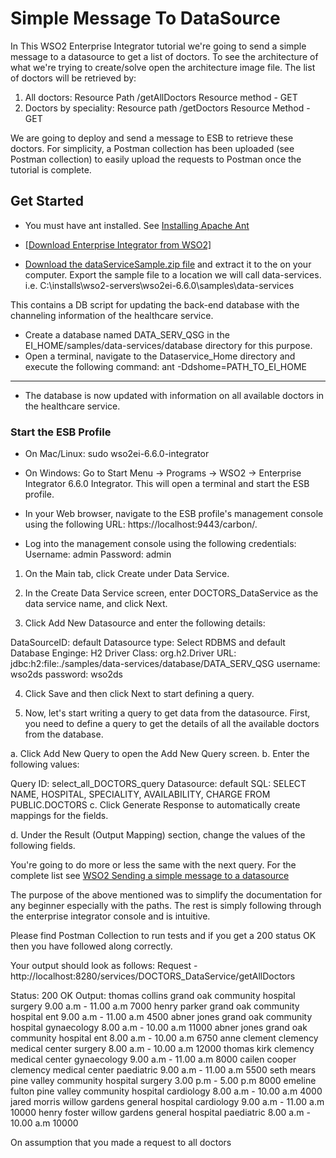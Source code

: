 # Simple Message To DataSource

In This WSO2 Enterprise Integrator tutorial we're going to send a simple message to a datasource to get a list of doctors. To see the architecture of what we're trying to create/solve open the architecture image file. The list of doctors will be retrieved by:
1. All doctors:
Resource Path /getAllDoctors
Resource method - GET
2. Doctors by speciality:
Resource path /getDoctors
Resource Method - GET

We are going to deploy and send a message to ESB to retrieve these doctors. For simplicity, a Postman collection has been uploaded (see Postman collection) to easily upload the requests to Postman once the tutorial is complete. 

## Get Started
- You must have ant installed. See [Installing Apache Ant](https://ant.apache.org/manual/install.html "Installing Apache Ant")
- [[Download Enterprise Integrator from WSO2]](https://wso2.com/enterprise-integrator/6.6.0 "[Download Enterprise Integrator from WSO2]")

- [Download the dataServiceSample.zip file](https://github.com/wso2-docs/WSO2_EI/blob/master/Quick_Start_Guide_Artifacts/dataServiceSample.zip "Download the dataServiceSample.zip file") and extract it to the  on your computer. Export the sample file to a location we will call data-services. i.e. C:\installs\wso2-servers\wso2ei-6.6.0\samples\data-services

This contains a DB script for updating the back-end database with the channeling information of the healthcare service.
- Create a database named DATA_SERV_QSG in the EI_HOME/samples/data-services/database directory for this purpose.
- Open a terminal, navigate to the Dataservice_Home directory and execute the following command: ant -Ddshome=PATH_TO_EI_HOME


------------

- The database is now updated with information on all available doctors in the healthcare service.
### Start the ESB Profile
- On Mac/Linux: sudo wso2ei-6.6.0-integrator
- On Windows: Go to Start Menu -> Programs -> WSO2 -> Enterprise Integrator 6.6.0 Integrator. This will open a terminal and start the ESB profile.


- In your Web browser, navigate to the ESB profile's management console using the following URL:  https://localhost:9443/carbon/.
- Log into the management console using the following credentials:
Username: admin
Password: admin

1. On the Main tab, click Create under Data Service. 

2. In the Create Data Service screen, enter DOCTORS_DataService as the data service name, and click Next.

3. Click Add New Datasource and enter the following details:

DataSourceID: default
Datasource type: Select RDBMS and default
Database Enginge: H2
Driver Class: org.h2.Driver
URL: jdbc:h2:file:./samples/data-services/database/DATA_SERV_QSG
username: wso2ds
password: wso2ds

4. Click Save and then click Next to start defining a query.

5. Now, let's start writing a query to get data from the datasource. 
First, you need to define a query to get the details of all the available doctors from the database.

a. Click Add New Query to open the Add New Query screen.
b. Enter the following values:

Query ID: select_all_DOCTORS_query
Datasource: default
SQL: SELECT NAME, HOSPITAL, SPECIALITY, AVAILABILITY, CHARGE FROM PUBLIC.DOCTORS
c. Click Generate Response to automatically create mappings for the fields.

d. Under the Result (Output Mapping) section, change the values of the following fields.

You're going to do more or less the same with the next query. For the complete list see [WSO2 Sending a simple message to a datasource](https://docs.wso2.com/display/EI660/Sending+a+Simple+Message+to+a+Datasource#f15bcd27a1b64c7686e862428e7ca62d "WSO2 Sending a simple message to a datasource")

The purpose of the above mentioned was to simplify the documentation for any beginner especially with the paths. The rest is simply following through the enterprise integrator console and is intuitive.

Please find Postman Collection to run tests and if you get a 200 status OK then you have followed along correctly.

Your output should look as follows:
Request - http://localhost:8280/services/DOCTORS_DataService/getAllDoctors

Status: 200 OK
Output: <DOCTORSCollection xmlns="http://ws.wso2.org/dataservice">
    <DOCTOR>
        <NAME>thomas collins</NAME>
        <HOSPITAL>grand oak community hospital</HOSPITAL>
        <SPECIALITY>surgery</SPECIALITY>
        <AVAILABILITY>9.00 a.m - 11.00 a.m</AVAILABILITY>
        <CHARGE>7000</CHARGE>
    </DOCTOR>
    <DOCTOR>
        <NAME>henry parker</NAME>
        <HOSPITAL>grand oak community hospital</HOSPITAL>
        <SPECIALITY>ent</SPECIALITY>
        <AVAILABILITY>9.00 a.m - 11.00 a.m</AVAILABILITY>
        <CHARGE>4500</CHARGE>
    </DOCTOR>
    <DOCTOR>
        <NAME>abner jones</NAME>
        <HOSPITAL>grand oak community hospital</HOSPITAL>
        <SPECIALITY>gynaecology</SPECIALITY>
        <AVAILABILITY>8.00 a.m - 10.00 a.m</AVAILABILITY>
        <CHARGE>11000</CHARGE>
    </DOCTOR>
    <DOCTOR>
        <NAME>abner jones</NAME>
        <HOSPITAL>grand oak community hospital</HOSPITAL>
        <SPECIALITY>ent</SPECIALITY>
        <AVAILABILITY>8.00 a.m - 10.00 a.m</AVAILABILITY>
        <CHARGE>6750</CHARGE>
    </DOCTOR>
    <DOCTOR>
        <NAME>anne clement</NAME>
        <HOSPITAL>clemency medical center</HOSPITAL>
        <SPECIALITY>surgery</SPECIALITY>
        <AVAILABILITY>8.00 a.m - 10.00 a.m</AVAILABILITY>
        <CHARGE>12000</CHARGE>
    </DOCTOR>
    <DOCTOR>
        <NAME>thomas kirk</NAME>
        <HOSPITAL>clemency medical center</HOSPITAL>
        <SPECIALITY>gynaecology</SPECIALITY>
        <AVAILABILITY>9.00 a.m - 11.00 a.m</AVAILABILITY>
        <CHARGE>8000</CHARGE>
    </DOCTOR>
    <DOCTOR>
        <NAME>cailen cooper</NAME>
        <HOSPITAL>clemency medical center</HOSPITAL>
        <SPECIALITY>paediatric</SPECIALITY>
        <AVAILABILITY>9.00 a.m - 11.00 a.m</AVAILABILITY>
        <CHARGE>5500</CHARGE>
    </DOCTOR>
    <DOCTOR>
        <NAME>seth mears</NAME>
        <HOSPITAL>pine valley community hospital</HOSPITAL>
        <SPECIALITY>surgery</SPECIALITY>
        <AVAILABILITY>3.00 p.m - 5.00 p.m</AVAILABILITY>
        <CHARGE>8000</CHARGE>
    </DOCTOR>
    <DOCTOR>
        <NAME>emeline fulton</NAME>
        <HOSPITAL>pine valley community hospital</HOSPITAL>
        <SPECIALITY>cardiology</SPECIALITY>
        <AVAILABILITY>8.00 a.m - 10.00 a.m</AVAILABILITY>
        <CHARGE>4000</CHARGE>
    </DOCTOR>
    <DOCTOR>
        <NAME>jared morris</NAME>
        <HOSPITAL>willow gardens general hospital</HOSPITAL>
        <SPECIALITY>cardiology</SPECIALITY>
        <AVAILABILITY>9.00 a.m - 11.00 a.m</AVAILABILITY>
        <CHARGE>10000</CHARGE>
    </DOCTOR>
    <DOCTOR>
        <NAME>henry foster</NAME>
        <HOSPITAL>willow gardens general hospital</HOSPITAL>
        <SPECIALITY>paediatric</SPECIALITY>
        <AVAILABILITY>8.00 a.m - 10.00 a.m</AVAILABILITY>
        <CHARGE>10000</CHARGE>
    </DOCTOR>
</DOCTORSCollection>

On assumption that you made a request to all doctors











